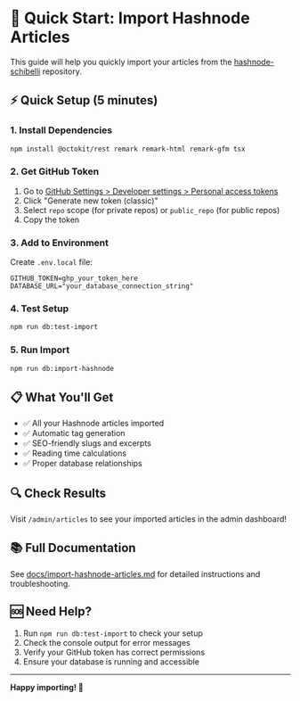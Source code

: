# 🚀 Quick Start: Import Hashnode Articles

This guide will help you quickly import your articles from the [hashnode-schibelli](https://github.com/jschibelli/hashnode-schibelli) repository.

## ⚡ Quick Setup (5 minutes)

### 1. Install Dependencies
```bash
npm install @octokit/rest remark remark-html remark-gfm tsx
```

### 2. Get GitHub Token
1. Go to [GitHub Settings > Developer settings > Personal access tokens](https://github.com/settings/tokens)
2. Click "Generate new token (classic)"
3. Select `repo` scope (for private repos) or `public_repo` (for public repos)
4. Copy the token

### 3. Add to Environment
Create `.env.local` file:
```env
GITHUB_TOKEN=ghp_your_token_here
DATABASE_URL="your_database_connection_string"
```

### 4. Test Setup
```bash
npm run db:test-import
```

### 5. Run Import
```bash
npm run db:import-hashnode
```

## 📋 What You'll Get

- ✅ All your Hashnode articles imported
- ✅ Automatic tag generation
- ✅ SEO-friendly slugs and excerpts
- ✅ Reading time calculations
- ✅ Proper database relationships

## 🔍 Check Results

Visit `/admin/articles` to see your imported articles in the admin dashboard!

## 📚 Full Documentation

See [docs/import-hashnode-articles.md](docs/import-hashnode-articles.md) for detailed instructions and troubleshooting.

## 🆘 Need Help?

1. Run `npm run db:test-import` to check your setup
2. Check the console output for error messages
3. Verify your GitHub token has correct permissions
4. Ensure your database is running and accessible

---

**Happy importing! 🎉**

